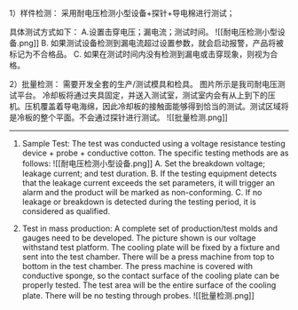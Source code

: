 1）样件检测：
采用耐电压检测小型设备+探针+导电棉进行测试；

具体测试方式如下：
A.设置击穿电压；漏电流；测试时间。
![[耐电压检测小型设备.png]]
B. 如果测试设备检测到漏电流超过设置参数，就会启动报警，产品将被标记为不合格品。
C. 如果在测试时间内没有检测到漏电或击穿现象，则视为合格。

2）批量检测：
需要开发全套的生产/测试模具和检具。
图片所示是我司耐电压测试平台。
冷却板将通过夹具固定，并送入测试室，测试室内会有从上到下的压机。压机覆盖着导电海绵，因此冷却板的接触面能够得到恰当的测试。测试区域将是冷板的整个平面。不会通过探针进行测试。
![[批量检测.png]]

-------------------------------------------------------------------------------------------------------------------------------------
1) Sample Test:
The test was conducted using a voltage resistance testing device + probe + conductive cotton. 
The specific testing methods are as follows:
![[耐电压检测小型设备.png]]
A. Set the breakdown voltage; leakage current; and test duration.
B. If the testing equipment detects that the leakage current exceeds the set parameters, it will trigger an alarm and the product will be marked as non-conforming.
C. If no leakage or breakdown is detected during the testing period, it is considered as qualified.


2) Test in mass production:
A complete set of production/test molds and gauges need to be developed.
The picture shown is our voltage withstand test platform.
The cooling plate will be fixed by a fixture and sent into the test chamber. There will be a press machine from top to bottom in the test chamber. The press machine is covered with conductive sponge, so the contact surface of the cooling plate can be properly tested. The test area will be the entire surface of the cooling plate. There will be no testing through probes.
![[批量检测.png]]

